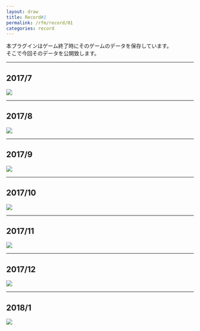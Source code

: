 ```yaml
---
layout: draw
title: Record#1
permalink: /rfm/record/01
categories: record
---
```


本プラグインはゲーム終了時にそのゲームのデータを保存しています。<br>
そこで今回そのデータを公開致します。<br>

  
----------------------------------------
## 2017/7
<img src="{{site.baseurl}}/public/images/record/201707.png"><br>

----------------------------------------
## 2017/8
<img src="{{site.baseurl}}/public/images/record/201708.png"><br>

----------------------------------------
## 2017/9
<img src="{{site.baseurl}}/public/images/record/201709.png"><br>

----------------------------------------
## 2017/10
<img src="{{site.baseurl}}/public/images/record/201710.png"><br>

----------------------------------------
## 2017/11
<img src="{{site.baseurl}}/public/images/record/201711.png"><br>

----------------------------------------
## 2017/12
<img src="{{site.baseurl}}/public/images/record/201712.png"><br>

----------------------------------------
## 2018/1
<img src="{{site.baseurl}}/public/images/record/201801.png"><br>

  

